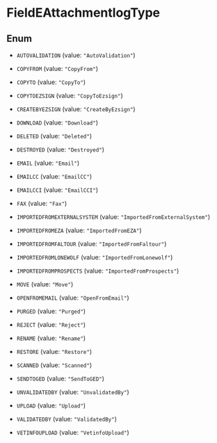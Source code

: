 

# FieldEAttachmentlogType

## Enum


* `AUTOVALIDATION` (value: `"AutoValidation"`)

* `COPYFROM` (value: `"CopyFrom"`)

* `COPYTO` (value: `"CopyTo"`)

* `COPYTOEZSIGN` (value: `"CopyToEzsign"`)

* `CREATEBYEZSIGN` (value: `"CreateByEzsign"`)

* `DOWNLOAD` (value: `"Download"`)

* `DELETED` (value: `"Deleted"`)

* `DESTROYED` (value: `"Destroyed"`)

* `EMAIL` (value: `"Email"`)

* `EMAILCC` (value: `"EmailCC"`)

* `EMAILCCI` (value: `"EmailCCI"`)

* `FAX` (value: `"Fax"`)

* `IMPORTEDFROMEXTERNALSYSTEM` (value: `"ImportedFromExternalSystem"`)

* `IMPORTEDFROMEZA` (value: `"ImportedFromEZA"`)

* `IMPORTEDFROMFALTOUR` (value: `"ImportedFromFaltour"`)

* `IMPORTEDFROMLONEWOLF` (value: `"ImportedFromLonewolf"`)

* `IMPORTEDFROMPROSPECTS` (value: `"ImportedFromProspects"`)

* `MOVE` (value: `"Move"`)

* `OPENFROMEMAIL` (value: `"OpenFromEmail"`)

* `PURGED` (value: `"Purged"`)

* `REJECT` (value: `"Reject"`)

* `RENAME` (value: `"Rename"`)

* `RESTORE` (value: `"Restore"`)

* `SCANNED` (value: `"Scanned"`)

* `SENDTOGED` (value: `"SendToGED"`)

* `UNVALIDATEDBY` (value: `"UnvalidatedBy"`)

* `UPLOAD` (value: `"Upload"`)

* `VALIDATEDBY` (value: `"ValidatedBy"`)

* `VETINFOUPLOAD` (value: `"VetinfoUpload"`)



